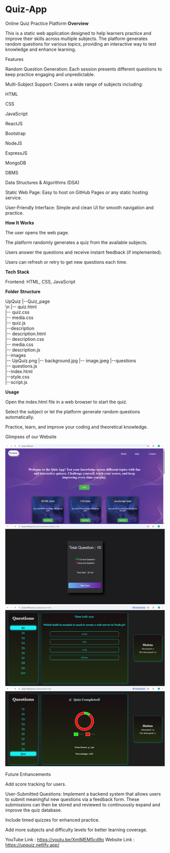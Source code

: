 # Quiz-App
Online Quiz Practice Platform
**Overview**

This is a static web application designed to help learners practice and improve their skills across multiple subjects. The platform generates random questions for various topics, providing an interactive way to test knowledge and enhance learning.

Features

Random Question Generation: Each session presents different questions to keep practice engaging and unpredictable.

Multi-Subject Support: Covers a wide range of subjects including:

HTML

CSS

JavaScript

ReactJS

Bootstrap

NodeJS

ExpressJS

MongoDB

DBMS

Data Structures & Algorithms (DSA)

Static Web Page: Easy to host on GitHub Pages or any static hosting service.

User-Friendly Interface: Simple and clean UI for smooth navigation and practice.

**How It Works**

The user opens the web page.

The platform randomly generates a quiz from the available subjects.

Users answer the questions and receive instant feedback (if implemented).

Users can refresh or retry to get new questions each time.

**Tech Stack**

Frontend: HTML, CSS, JavaScript

**Folder Structure**

UpQuiz
  |--Quiz_page<br>
       \n |-- quiz.html<br>
       |-- quiz.css<br>
       |-- media.css<br>
       |-- quiz.js<br>
  |--description<br>
      |-- description.html<br>
      |-- description.css<br>
      |-- media.css<br>
      |-- description.js<br>
  |--images<br>
       |-- UpQuiz.png
       |-- background.jpg
       |-- image.jpeg
  |--questions<br>
       |-- questions.js<br>
  |--index.html<br>
  |--style.css<br>
  |--script.js<br>


**Usage**

Open the index.html file in a web browser to start the quiz.

Select the subject or let the platform generate random questions automatically.

Practice, learn, and improve your coding and theoretical knowledge.

Glimpses of our Website 

![LANDING PAGE](<Screenshot 2025-08-30 230143.png>) ![MARKING SCHEMA OF THE QUIZ](<Screenshot 2025-08-30 230318.png>) ![QUIZ PAGE](<Screenshot 2025-08-30 230330.png>) ![RESULT PAGE](<Screenshot 2025-08-30 230342.png>)

Future Enhancements

Add score tracking for users.

User-Submitted Questions: Implement a backend system that allows users to submit meaningful new questions via a feedback form. These submissions can then be stored and reviewed to continuously expand and improve the quiz database.

Include timed quizzes for enhanced practice.

Add more subjects and difficulty levels for better learning coverage.
 
YouTube Link : https://youtu.be/XmIMEM5cd9o
Website Link : https://upquiz.netlify.app/
